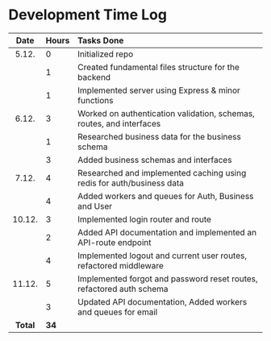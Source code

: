 # Development Time Log

| Date | Hours | Tasks Done  |
| :----:|:-----| :-----|
| 5.12. | 0    | Initialized repo  |
| |  1   | Created fundamental files structure for the backend  |
| |  1   | Implemented server using Express & minor functions |
| 6.12. | 3 | Worked on authentication validation, schemas, routes, and interfaces | 
|  | 1 | Researched business data for the business schema | 
|  | 3 | Added business schemas and interfaces | 
| 7.12. | 4 | Researched and implemented caching using redis for auth/business data | 
| | 4 | Added workers and queues for Auth, Business and User | 
| 10.12. | 3 | Implemented login router and route |
|  | 2 | 	Added API documentation and implemented an API-route endpoint |
|  | 4 |  Implemented logout and current user routes, refactored middleware |
| 11.12. | 5 |  Implemented forgot and password reset routes, refactored auth schema |
| | 3 | Updated API documentation, Added workers and queues for email |
| **Total** | **34** | |


